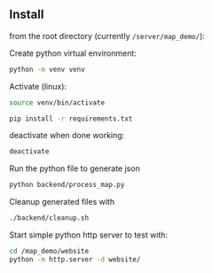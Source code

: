 ## Install

from the root directory (currently `/server/map_demo/`):


Create python virtual environment:
```bash
python -m venv venv
```

Activate (linux):

```bash
source venv/bin/activate
```

```bash
pip install -r requirements.txt
```

deactivate when done working:

```bash
deactivate
```

Run the python file to generate json

```bash
python backend/process_map.py
```

Cleanup generated files with

```bash
./backend/cleanup.sh
```

Start simple python http server to test with:

```bash
cd /map_demo/website
python -m http.server -d website/
```
